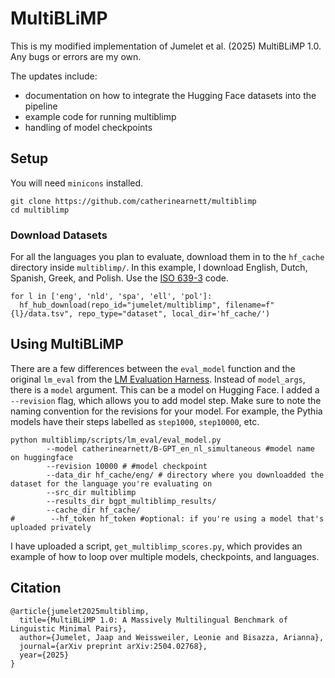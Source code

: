 # MultiBLiMP

This is my modified implementation of Jumelet et al. (2025) MultiBLiMP 1.0. Any bugs or errors are my own. 

The updates include:
* documentation on how to integrate the Hugging Face datasets into the pipeline
* example code for running multiblimp
* handling of model checkpoints


## Setup

You will need `minicons` installed. 

```
git clone https://github.com/catherinearnett/multiblimp
cd multiblimp
```

### Download Datasets

For all the languages you plan to evaluate, download them in to the `hf_cache` directory inside `multiblimp/`. In this example, I download English, Dutch, Spanish, Greek, and Polish. Use the [ISO 639-3](https://en.wikipedia.org/wiki/ISO_639-3) code. 

```
for l in ['eng', 'nld', 'spa', 'ell', 'pol']:
  hf_hub_download(repo_id="jumelet/multiblimp", filename=f"{l}/data.tsv", repo_type="dataset", local_dir='hf_cache/')
```

## Using MultiBLiMP

There are a few differences between the `eval_model` function and the original `lm_eval` from the [LM Evaluation Harness](https://github.com/EleutherAI/lm-evaluation-harness). Instead of `model_args`, there is a `model` argument. This can be a model on Hugging Face. I added a `--revision` flag, which allows you to add model step. Make sure to note the naming convention for the revisions for your model. For example, the Pythia models have their steps labelled as `step1000`, `step10000`, etc.


```
python multiblimp/scripts/lm_eval/eval_model.py 
        --model catherinearnett/B-GPT_en_nl_simultaneous #model name on huggingface
        --revision 10000 # #model checkpoint
        --data_dir hf_cache/eng/ # directory where you downloadded the dataset for the language you're evaluating on
        --src_dir multiblimp 
        --results_dir bgpt_multiblimp_results/ 
        --cache_dir hf_cache/ 
#        --hf_token hf_token #optional: if you're using a model that's uploaded privately
```

I have uploaded a script, `get_multiblimp_scores.py`, which provides an example of how to loop over multiple models, checkpoints, and languages. 


## Citation

```
@article{jumelet2025multiblimp,
  title={MultiBLiMP 1.0: A Massively Multilingual Benchmark of Linguistic Minimal Pairs},
  author={Jumelet, Jaap and Weissweiler, Leonie and Bisazza, Arianna},
  journal={arXiv preprint arXiv:2504.02768},
  year={2025}
}
```
